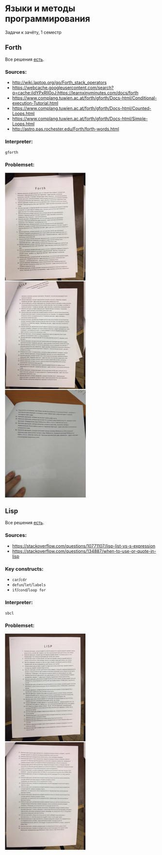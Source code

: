 # Языки и методы программирования

Задачи к зачёту, 1 семестр

## Forth

Все решения <a href="./forth-solutions">есть</a>.

### Sources:
- http://wiki.laptop.org/go/Forth_stack_operators
- https://webcache.googleusercontent.com/search?q=cache:ildYPxRlI0oJ:https://learnxinyminutes.com/docs/forth
- https://www.complang.tuwien.ac.at/forth/gforth/Docs-html/Conditional-execution-Tutorial.html
- https://www.complang.tuwien.ac.at/forth/gforth/Docs-html/Counted-Loops.html
- https://www.complang.tuwien.ac.at/forth/gforth/Docs-html/Simple-Loops.html
- http://astro.pas.rochester.edu/Forth/forth-words.html

### Interpreter:
`gforth`

### Problemset:
<img src="./problemset/FORTH-1.jpg" title="Задачи 1-14" height=354px> </img>
<img src="./problemset/FORTH-2.jpg" title="Задачи 15-31" height=354px> </img>
<img src="./problemset/FORTH-3.jpg" title="Задачи 32-36" height=354px> </img>

## Lisp

Все решения <a href="./lisp-solutions">есть</a>.

### Sources:
- https://stackoverflow.com/questions/10771107/lisp-list-vs-s-expression
- https://stackoverflow.com/questions/134887/when-to-use-or-quote-in-lisp

### Key constructs:
- `car`/`cdr`
- `defun`/`let`/`labels`
- `if`/`cond`/`loop for`

### Interpreter:
`sbcl`

### Problemset:
<img src="./problemset/LISP-1.jpg" title="Задачи 1-20" height=354px> </img>
<img src="./problemset/LISP-2.jpg" title="Задачи 21-36" height=354px> </img>
